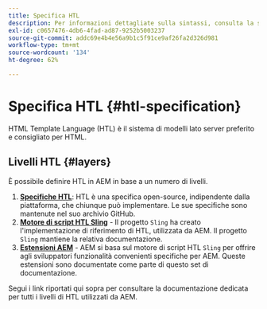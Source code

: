 ```yaml
---
title: Specifica HTL
description: Per informazioni dettagliate sulla sintassi, consulta la sezione Specifica HTL.
exl-id: c0657476-4db6-4fad-ad87-9252b5003237
source-git-commit: addc69e4b4e56a9b1c5f91ce9af26fa2d326d981
workflow-type: tm+mt
source-wordcount: '134'
ht-degree: 62%

---
```



# Specifica HTL {#htl-specification}

HTML Template Language (HTL) è il sistema di modelli lato server preferito e consigliato per HTML.

## Livelli HTL {#layers}

È possibile definire HTL in AEM in base a un numero di livelli.

1. **[Specifiche HTL](https://github.com/adobe/htl-spec)**: HTL è una specifica open-source, indipendente dalla piattaforma, che chiunque può implementare. Le sue specifiche sono mantenute nel suo archivio GitHub.
1. **[Motore di script HTL Sling](https://sling.apache.org/documentation/bundles/scripting/scripting-htl.html)** - Il progetto `Sling` ha creato l&#39;implementazione di riferimento di HTL, utilizzata da AEM. Il progetto `Sling` mantiene la relativa documentazione.
1. **[Estensioni AEM](aem-extensions.md)** - AEM si basa sul motore di script HTL `Sling` per offrire agli sviluppatori funzionalità convenienti specifiche per AEM. Queste estensioni sono documentate come parte di questo set di documentazione.

Segui i link riportati qui sopra per consultare la documentazione dedicata per tutti i livelli di HTL utilizzati da AEM.
